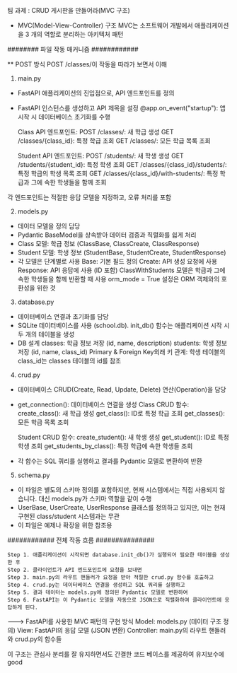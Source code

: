 팀 과제 : CRUD 게시판을 만들어라(MVC 구조)

- MVC(Model-View-Controller) 구조
    MVC는 소프트웨어 개발에서 애플리케이션을 3 개의 역할로 분리하는 아키텍처 패턴


########  파일 작동 매커니즘  ############

** POST 방식 POST /classes/이 작동을 따라가 보면서 이해

1. main.py
- FastAPI 애플리케이션의 진입점으로, API 엔드포인트를 정의
- FastAPI 인스턴스를 생성하고 API 제목을 설정
    @app.on_event("startup"): 앱 시작 시 데이터베이스 초기화를 수행

   Class API 엔드포인트:
        POST /classes/: 새 학급 생성
        GET /classes/{class_id}: 특정 학급 조회
        GET /classes/: 모든 학급 목록 조회

  Student API 엔드포인트:
        POST /students/: 새 학생 생성
        GET /students/{student_id}: 특정 학생 조회
        GET /classes/{class_id}/students/: 특정 학급의 학생 목록 조회
        GET /classes/{class_id}/with-students/: 특정 학급과 그에 속한 학생들을 함께 조회

각 엔드포인트는 적절한 응답 모델을 지정하고, 오류 처리를 포함

2. models.py
- 데이터 모델을 정의 담당
- Pydantic BaseModel을 상속받아 데이터 검증과 직렬화를 쉽게 처리
- Class 모델: 학급 정보 (ClassBase, ClassCreate, ClassResponse)
- Student 모델: 학생 정보 (StudentBase, StudentCreate, StudentResponse)
- 각 모델은 단계별로 사용
    Base: 기본 필드 정의
    Create: API 생성 요청에 사용
    Response: API 응답에 사용 (ID 포함)
    ClassWithStudents 모델은 학급과 그에 속한 학생들을 함께 반환할 때 사용
    orm_mode = True 설정은 ORM 객체와의 호환성을 위한 것

3. database.py
- 데이터베이스 연결과 초기화를 담당
- SQLite 데이터베이스를 사용 (school.db).
    init_db() 함수는 애플리케이션 시작 시 두 개의 테이블을 생성
- DB 설계
    classes: 학급 정보 저장 (id, name, description)
    students: 학생 정보 저장 (id, name, class_id)
        Primary & Foreign Key외래 키 관계: 학생 테이블의 class_id는 classes 테이블의 id를 참조

4. crud.py
- 데이터베이스 CRUD(Create, Read, Update, Delete) 연산(Operation)을 담당
- get_connection(): 데이터베이스 연결을 생성
    Class CRUD 함수:
        create_class(): 새 학급 생성
        get_class(): ID로 특정 학급 조회
        get_classes(): 모든 학급 목록 조회

    Student CRUD 함수:
        create_student(): 새 학생 생성
        get_student(): ID로 특정 학생 조회
        get_students_by_class(): 특정 학급에 속한 학생들 조회
- 각 함수는 SQL 쿼리를 실행하고 결과를 Pydantic 모델로 변환하여 반환

5. schema.py
- 이 파일은 별도의 스키마 정의를 포함하지만, 현재 시스템에서는 직접 사용되지 않습니다. 대신 models.py가 스키마 역할을 같이 수행
- UserBase, UserCreate, UserResponse 클래스를 정의하고 있지만, 이는 현재 구현된 class/student 시스템과는 무관
- 이 파일은 예제나 확장을 위한 참조용


############  전체 작동 흐름  ############### 

    Step 1. 애플리케이션이 시작되면 database.init_db()가 실행되어 필요한 테이블을 생성한 후
    Step 2. 클라이언트가 API 엔드포인트에 요청을 보내면
    Step 3. main.py의 라우트 핸들러가 요청을 받아 적절한 crud.py 함수를 호출하고
    Step 4. crud.py는 데이터베이스 연결을 생성하고 SQL 쿼리를 실행하고
    Step 5. 결과 데이터는 models.py에 정의된 Pydantic 모델로 변환하여
    Step 6. FastAPI는 이 Pydantic 모델을 자동으로 JSON으로 직렬화하여 클라이언트에 응답하게 된다.

---> FastAPI를 사용한 MVC 패턴의 구현 방식
        Model: models.py (데이터 구조 정의)
        View: FastAPI의 응답 모델 (JSON 변환)
        Controller: main.py의 라우트 핸들러와 crud.py의 함수들

이 구조는 관심사 분리를 잘 유지하면서도 간결한 코드 베이스를 제공하여 유지보수에 good
